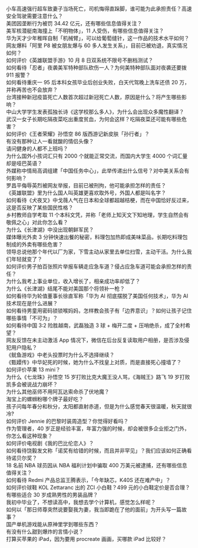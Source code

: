 小车高速强行超车致妻子当场死亡，司机悔得直跺脚，谁可能为此承担责任？高速安全驾驶需要注意什么？  
美团因垄断行为被罚 34.42 亿元，还有哪些信息值得关注？  
美军核潜艇南海撞上「不明物体」，11 人受伤，有哪些信息值得关注？  
华为天才少年稚晖自制「机械臂」，可以给葡萄缝针，这一作品的技术水平如何？  
网友爆料「阿里 P8 被女朋友爆与 60 多人发生关系」，目前已被劝退，真实情况如何？  
如何评价《英雄联盟手游》10 月 8 日双系统不限号不删档测试？  
如何看待「忍者」夜袭美军特种部队砍伤一人？为何美特种部队面对夜袭还要拨 911 报警？  
如何看待重庆一 95 后本科女孩毕业后创业失败，白天代驾晚上洗车还债 20 万，并称再苦也不会放弃？  
台湾接种新冠疫苗死亡人数首次超过新冠死亡人数，原因是什么？将产生哪些影响？  
中山大学学生发表孤独长诗《这学校那么多人》，为什么会出现众多魔性翻译？  
武汉一女子长期吃隔夜菜吃出重度贫血，为何会这样？吃隔夜菜还可能有哪些危害？  
如何评价《王者荣耀》孙悟空 86 版西游记新皮肤「孙行者」？  
有没有那种让人一看就酸的情侣头像？  
请问健身的人都不上班吗？  
为什么国外小孩词汇只有 2000 个就能正常交流，而国内大学生 4000 个词汇量却是哑巴英语？  
外媒称中情局高调组建「中国任务中心」，此举传递出什么信号？对中美关系会有何影响？  
罗昌平侮辱英烈被网友举报，目前已被刑拘，他可能承担怎样的责任？  
《英雄联盟》里为什么国人叫英雄更喜欢取外号，外国人都是叫名字？  
如何看待《犬夜叉》中戈薇人气在日本和全球都超越桔梗，而在中国恰好反过来，这是否反映了某些国民性格？  
乡村教师自学考取 11 个本科文凭，并称「老师上知天文下知地理，学生自然会有敬佩之心」对此你怎么看？  
为什么《长津湖》中没出现朝鲜军民？  
媒体曝光外卖 3 分钟快速出餐的秘密，料理包加热即成美味菜品，长期吃料理包制成的外卖有哪些危害？  
领导总说他那个年代以厂为家，下雪主动从家里去单位扫雪，主动干活。为什么我们年轻就变了？  
如何评价男子拍百张照片举报车辆走应急车道？侵占应急车道可能会承担怎样的责任？  
为什么我考上事业单位，收入增长了，相亲成功率却低了？  
为什么《长津湖》结尾不能对美国那个将领补一枪？  
如何看待华为轮值董事长徐直军称「华为 AI 彻底摆脱了美国任何技术」，华为 AI 技术现在是什么进展？  
如何看待男童用密码锁锁喉妈妈，怎样教会孩子有「边界意识」？如何让孩子记住哪些事情「不可为」？  
如何看待中国 3:2 险胜越南，武磊独造 3 球 + 梅开二度 + 压哨绝杀，成了全村希望？  
网友反馈在未主动激活 App 情况下，微信在后台反复读取用户相册，是否涉及侵犯用户隐私？  
《鱿鱼游戏》中老头投票时为什么不选择继续？  
《甄嬛传》中华妃死的时候，她为什么不找皇上对质，而是直接死心撞墙了？  
如何评价苹果 13 mini？  
为什么《七龙珠》孙悟空 15 岁打败比克大魔王没人骂，《海贼王》路飞 19 岁打败凯多会被说战力崩坏？  
为什么其他巫师不用阿瓦达索命杀了伏地魔？  
淘宝上的螺蛳粉哪个牌子最好吃？  
孩子问每年春分和秋分，太阳都直射赤道，但是为什么感觉春天很温暖，秋天就很冷?  
如何评价 Jennie 的巴黎时装周造型？你觉得好看吗？  
作为管理者，40 岁正是经验丰富，年富力强的时候，却会被很多企业拒之门外，你怎么看这种现象？  
如何评价电视剧《我的巴比伦恋人》？  
如何看待饶毅发文称「诺奖有给错的时候，而且并非罕见」？我们应该如何正确看待诺贝尔奖？  
18 名前 NBA 球员因从 NBA 福利计划中骗取 400 万美元被逮捕，还有哪些信息值得关注？  
如何看待 Redmi 产品总监王腾表示，「今年缺芯，K40S 还在难产中」？  
如何评价球鞋 KOL Zettaranc 出的 ZCI 小白鞋？499 元的小白鞋定价是否合理？  
有哪些适合 30 岁成熟男性的男装品牌？  
我初中毕业了，不想读高中，我想去学个计算机，感觉怎么样呢？  
如何以「那日师尊突然说要娶我为妻，我当即跪在了他的面前」为开头写一篇故事？  
国产单机游戏能从原神里学到哪些东西？  
有没有什么甜到爆炸的言情小说？  
打算买苹果的 iPad，因为要用 procreate 画画，买哪款 iPad 比较好？  
